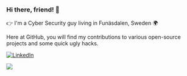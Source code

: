 ### Hi there, friend! 👋

👉 I'm a Cyber Security guy living in Funäsdalen, Sweden 🌍 

Here at GitHub, you will find my contributions to various open-source projects and some quick ugly hacks. 

[![LinkedIn](https://img.shields.io/badge/LinkedIn-0077B5?style=for-the-badge&logo=linkedin&logoColor=white 'LinkedIn')](https://www.linkedin.com/in/jonaslejon/)

![](https://komarev.com/ghpvc/?username=jonaslejon&style=for-the-badge&color=red)
